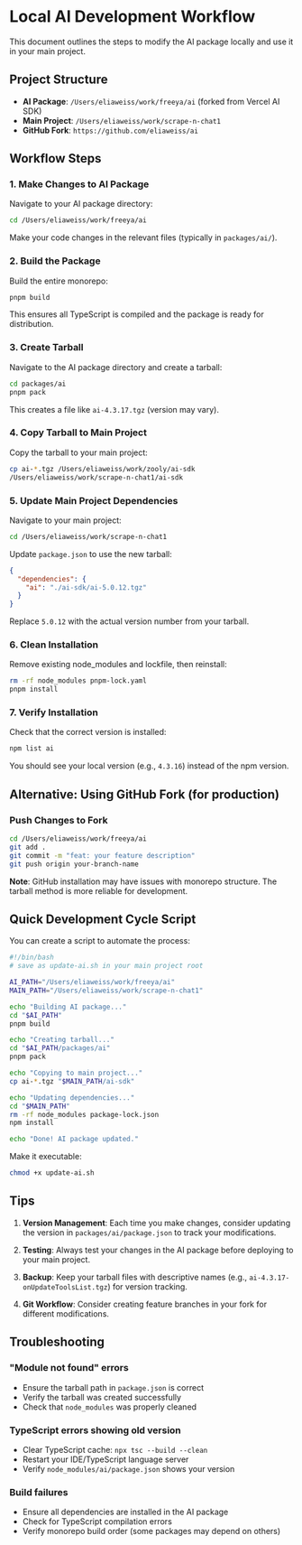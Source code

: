 # Local AI Development Workflow

This document outlines the steps to modify the AI package locally and use it in your main project.

## Project Structure
- **AI Package**: `/Users/eliaweiss/work/freeya/ai` (forked from Vercel AI SDK)
- **Main Project**: `/Users/eliaweiss/work/scrape-n-chat1`
- **GitHub Fork**: `https://github.com/eliaweiss/ai`

## Workflow Steps

### 1. Make Changes to AI Package

Navigate to your AI package directory:
```bash
cd /Users/eliaweiss/work/freeya/ai
```

Make your code changes in the relevant files (typically in `packages/ai/`).

### 2. Build the Package

Build the entire monorepo:
```bash
pnpm build
```

This ensures all TypeScript is compiled and the package is ready for distribution.

### 3. Create Tarball

Navigate to the AI package directory and create a tarball:
```bash
cd packages/ai
pnpm pack
```

This creates a file like `ai-4.3.17.tgz` (version may vary).

### 4. Copy Tarball to Main Project

Copy the tarball to your main project:
```bash
cp ai-*.tgz /Users/eliaweiss/work/zooly/ai-sdk
/Users/eliaweiss/work/scrape-n-chat1/ai-sdk
```

### 5. Update Main Project Dependencies

Navigate to your main project:
```bash
cd /Users/eliaweiss/work/scrape-n-chat1
```

Update `package.json` to use the new tarball:
```json
{
  "dependencies": {
    "ai": "./ai-sdk/ai-5.0.12.tgz"
  }
}
```

Replace `5.0.12` with the actual version number from your tarball.

### 6. Clean Installation

Remove existing node_modules and lockfile, then reinstall:

```bash
rm -rf node_modules pnpm-lock.yaml
pnpm install
```

### 7. Verify Installation

Check that the correct version is installed:
```bash
npm list ai
```

You should see your local version (e.g., `4.3.16`) instead of the npm version.

## Alternative: Using GitHub Fork (for production)

### Push Changes to Fork
```bash
cd /Users/eliaweiss/work/freeya/ai
git add .
git commit -m "feat: your feature description"
git push origin your-branch-name
```



**Note**: GitHub installation may have issues with monorepo structure. The tarball method is more reliable for development.

## Quick Development Cycle Script

You can create a script to automate the process:

```bash
#!/bin/bash
# save as update-ai.sh in your main project root

AI_PATH="/Users/eliaweiss/work/freeya/ai"
MAIN_PATH="/Users/eliaweiss/work/scrape-n-chat1"

echo "Building AI package..."
cd "$AI_PATH"
pnpm build

echo "Creating tarball..."
cd "$AI_PATH/packages/ai"
pnpm pack

echo "Copying to main project..."
cp ai-*.tgz "$MAIN_PATH/ai-sdk"

echo "Updating dependencies..."
cd "$MAIN_PATH"
rm -rf node_modules package-lock.json
npm install

echo "Done! AI package updated."
```

Make it executable:
```bash
chmod +x update-ai.sh
```

## Tips

1. **Version Management**: Each time you make changes, consider updating the version in `packages/ai/package.json` to track your modifications.

2. **Testing**: Always test your changes in the AI package before deploying to your main project.

3. **Backup**: Keep your tarball files with descriptive names (e.g., `ai-4.3.17-onUpdateToolsList.tgz`) for version tracking.

4. **Git Workflow**: Consider creating feature branches in your fork for different modifications.

## Troubleshooting

### "Module not found" errors
- Ensure the tarball path in `package.json` is correct
- Verify the tarball was created successfully
- Check that `node_modules` was properly cleaned

### TypeScript errors showing old version
- Clear TypeScript cache: `npx tsc --build --clean`
- Restart your IDE/TypeScript language server
- Verify `node_modules/ai/package.json` shows your version

### Build failures
- Ensure all dependencies are installed in the AI package
- Check for TypeScript compilation errors
- Verify monorepo build order (some packages may depend on others) 